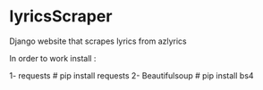# lyricsScraper

Django website that scrapes lyrics from azlyrics

In order to work install :

  1- requests # pip install requests
  2- Beautifulsoup # pip install bs4
